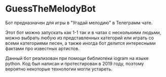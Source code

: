 # GuessTheMelodyBot


Бот предназначен для игры в "Угадай мелодию" в Телеграмм чате.

Этот бот можно запускать как 1-1 так и в чатах с несколькими людьми, можно выбрать любую из представленных категорий или играть со всеми категориями песен, а также иногда бот делится интересными фактами про известных артистов. 

Данный бот реализован при помощи библиотеки iogram на языке python. Код был написан и протестирован в 2019 году, поэтому вероятно некоторые технологии могли устареть.